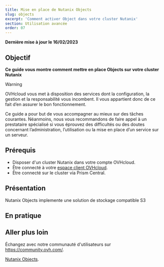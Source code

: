 ```yaml
---
title: Mise en place de Nutanix Objects
slug: objects
excerpt: 'Comment activer Object dans votre cluster Nutanix' 
section: Utilisation avancée
order: 07
---
```


**Dernière mise à jour le 16/02/2023**

## Objectif

**Ce guide vous montre comment mettre en place Objects sur votre cluster Nutanix**

> [!warning]
> OVHcloud vous met à disposition des services dont la configuration, la gestion et la responsabilité vous incombent. Il vous appartient donc de ce fait d’en assurer le bon fonctionnement.
>
> Ce guide a pour but de vous accompagner au mieux sur des tâches courantes. Néanmoins, nous vous recommandons de faire appel à un prestataire spécialisé si vous éprouvez des difficultés ou des doutes concernant l’administration, l’utilisation ou la mise en place d’un service sur un serveur.

## Prérequis

- Disposer d'un cluster Nutanix dans votre compte OVHcloud.
- Être connecté à votre [espace client OVHcloud](https://www.ovh.com/auth/?action=gotomanager&from=https://www.ovh.com/fr/&ovhSubsidiary=fr).
- Être connecté sur le cluster via Prism Central.


## Présentation

Nutanix Objects implemente une solution de stockage compatible S3


## En pratique



## Aller plus loin <a name="gofurther"></a>

Échangez avec notre communauté d'utilisateurs sur <https://community.ovh.com/>.

[Nutanix Objects](https://portal.nutanix.com/page/documents/details?targetId=Objects-v3_6:top-intro-c.html).
